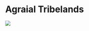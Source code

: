 <!-- wiki-header-section:start -->
# Agraial Tribelands


<img src="wiki_images/.png"><i></i></img>

<!-- wiki-header-section:end -->
